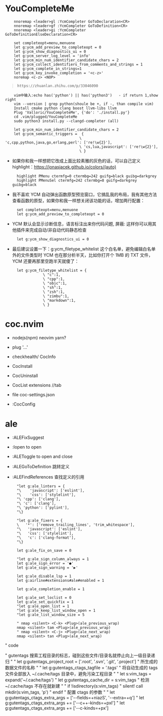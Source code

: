 # YouCompleteMe

        nnoremap <leader>gl :YcmCompleter GoToDeclaration<CR>
        nnoremap <leader>gf :YcmCompleter GoToDefinition<CR>
        nnoremap <leader>gi :YcmCompleter GoToDefinitionElseDeclaration<CR>

        set completeopt=menu,menuone
        let g:ycm_add_preview_to_completeopt = 0
        let g:ycm_show_diagnostics_ui = 0
        let g:ycm_server_log_level = 'info'
        let g:ycm_min_num_identifier_candidate_chars = 2
        let g:ycm_collect_identifiers_from_comments_and_strings = 1
        let g:ycm_complete_in_strings=1
        let g:ycm_key_invoke_completion = '<c-z>'
        noremap <c-z> <NOP>

> `https://zhuanlan.zhihu.com/p/33046090`

        vim中输入:echo has('python') || has('python3')   - if return 1,show right
        vim --version | grep python(shoule be +, if -, than compile vim)
        Install cmake python clang boost llvm-libs llvm
        Plug 'Valloric/YouCompleteMe', {'do': './install.py'}
        cd .vim/plugged/YouCompleteMe
        sudo python3 install.py --clangd-completer (all)

        let g:ycm_min_num_identifier_candidate_chars = 2
        let g:ycm_semantic_triggers =  {
    		                          \ 'c,cpp,python,java,go,erlang,perl': ['re!\w{2}'],
    		                          \ 'cs,lua,javascript': ['re!\w{2}'],
    		                          \ }

- 如果你和我一样想把它改成上面比较素雅的灰色的话，可以自己定义 highlight：https://jonasjacek.github.io/colors/(auto)

        highlight PMenu ctermfg=0 ctermbg=242 guifg=black guibg=darkgrey
        highlight PMenuSel ctermfg=242 ctermbg=8 guifg=darkgrey guibg=black

- 我不喜欢 YCM 自动弹出函数原型预览窗口，它搞乱我的布局，我有其他方法查看函数的原型，如果你和我一样想关闭该功能的话，增加两行配置：

        set completeopt=menu,menuone
        let g:ycm_add_preview_to_completeopt = 0

- YCM 默认会显示诊断信息，语言标注出来你代码问题, 屏蔽: 这样你可以用其他插件来完成自动/非自动代码静态检查

        let g:ycm_show_diagnostics_ui = 0

- 最后建议设置一下：g:ycm_filetype_whitelist 这个白名单，避免编辑白名单外的文件类型时 YCM 也在那分析半天，比如你打开个 1MB 的 TXT 文件，YCM 还要再那里空跑半天就傻了：

        let g:ycm_filetype_whitelist = {
        			\ "c":1,
        			\ "cpp":1,
        			\ "objc":1,
        			\ "sh":1,
        			\ "zsh":1,
        			\ "zimbu":1,
        			\ "markdown":1,
        			\ }

# coc.nvim

- nodejs(npm) neovim yarn?
- plug '...'
- checkhealth/ CocInfo

- CocInstall
- CocUninstall
- CocList extensions //tab
- file coc-settings.json
- :CocConfig

# ale

- :ALEFixSuggest
- :lopen to open
- :ALEToggle to open and close
- :ALEGoToDefinition 跳转定义
- :ALEFindReferences 查找定义的引用

        "let g:ale_linters = {
        "\    'javascript': ['eslint'],
        "\    'css': ['stylelint'],
        "\ 'cpp': ['clang'],
        "\ 'c': ['clang'],
        "\ 'python': ['pylint'],
        "\}

        "let g:ale_fixers = {
        \   '*': ['remove_trailing_lines', 'trim_whitespace'],
        "\   'javascript': ['eslint'],
        "\   'css': ['stylelint'],
        "\   'c': ['clang-format'],
        "\}

        let g:ale_fix_on_save = 0

        "let g:ale_sign_column_always = 1
        let g:ale_sign_error = '●'
        let g:ale_sign_warning = '▶'

        let g:ale_disable_lsp = 1
        let g:airline#extensions#ale#enabled = 1

        let g:ale_completion_enable = 1

        let g:ale_set_loclist = 0
        let g:ale_set_quickfix = 1
        "let g:ale_open_list = 1
        "let g:ale_keep_list_window_open = 1
        "let g:ale_list_window_size = 5

        " nmap <silent> <C-k> <Plug>(ale_previous_wrap)
        nmap <silent> tam <Plug>(ale_previous_wrap)
        " nmap <silent> <C-j> <Plug>(ale_next_wrap)
        nmap <silent> tan <Plug>(ale_next_wrap)

" code

" gutentags 搜索工程目录的标志，碰到这些文件/目录名就停止向上一级目录递归 "
" let g:gutentags_project_root = ['.root', '.svn', '.git', '.project']
" 所生成的数据文件的名称 "
" let g:gutentags_ctags_tagfile = '.tags'
" 将自动生成的 tags 文件全部放入 ~/.cache/tags 目录中，避免污染工程目录 "
" let s:vim_tags = expand('~/.cache/tags')
" let g:gutentags_cache_dir = s:vim_tags
" 检测 ~/.cache/tags 不存在就新建 "
" if !isdirectory(s:vim_tags)
" silent! call mkdir(s:vim_tags, 'p')
" endif
" 配置 ctags 的参数 "
" let g:gutentags_ctags_extra_args = ['--fields=+niazS', '--extra=+q']
" let g:gutentags_ctags_extra_args += ['--c++-kinds=+pxI']
" let g:gutentags_ctags_extra_args += ['--c-kinds=+px']
